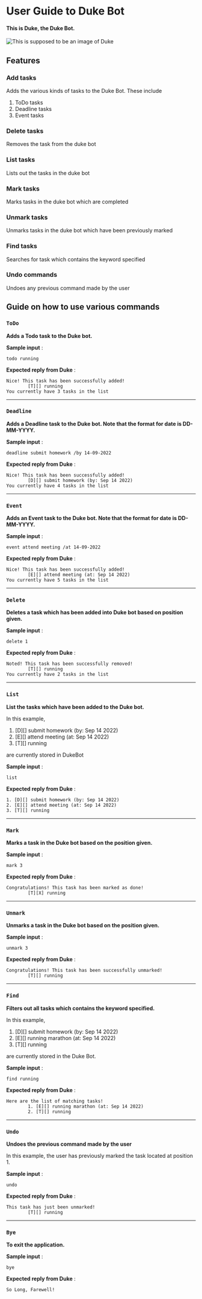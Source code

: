 # User Guide to Duke Bot

#### This is Duke, the Duke Bot. 

![This is supposed to be an image of Duke](./Ui.png)

## Features 

### Add tasks
Adds the various kinds of tasks to the Duke Bot. These include
1. ToDo tasks 
2. Deadline tasks 
3. Event tasks

### Delete tasks

Removes the task from the duke bot

### List tasks

Lists out the tasks in the duke bot

### Mark tasks

Marks tasks in the duke bot which are completed

### Unmark tasks

Unmarks tasks in the duke bot which have been previously marked

### Find tasks

Searches for task which contains the keyword specified

### Undo commands

Undoes any previous command made by the user 



## Guide on how to use various commands

### `ToDo` 

**Adds a Todo task to the Duke bot.**

**Sample input** : 

`todo running`

**Expected reply from Duke** :

```
Nice! This task has been successfully added!
        [T][] running
You currently have 3 tasks in the list
```

---
### `Deadline`

**Adds a Deadline task to the Duke bot. Note that the format for date is
DD-MM-YYYY.**


**Sample input** :

`deadline submit homework /by 14-09-2022`

**Expected reply from Duke** :

```
Nice! This task has been successfully added!
        [D][] submit homework (by: Sep 14 2022)
You currently have 4 tasks in the list
```

---

### `Event`

**Adds an Event task to the Duke bot. Note that the format for date is
DD-MM-YYYY.**


**Sample input** :

`event attend meeting /at 14-09-2022`

**Expected reply from Duke** :

```
Nice! This task has been successfully added!
        [E][] attend meeting (at: Sep 14 2022)
You currently have 5 tasks in the list
```
---

### `Delete`
**Deletes a task which has been added into Duke bot based on position given.**

**Sample input** :

`delete 1`

**Expected reply from Duke** :

```
Noted! This task has been successfully removed!
        [T][] running
You currently have 2 tasks in the list
```
---

### `List`
**List the tasks which have been added to the Duke bot.**

In this example,
1. [D][] submit homework (by: Sep 14 2022)
2. [E][] attend meeting (at: Sep 14 2022)
3. [T][] running

are currently stored in DukeBot

**Sample input** :

`list`

**Expected reply from Duke** :

```
1. [D][] submit homework (by: Sep 14 2022)
2. [E][] attend meeting (at: Sep 14 2022)
3. [T][] running
```
---

### `Mark`

**Marks a task in the Duke bot based on the position given.**


**Sample input** :

`mark 3`

**Expected reply from Duke** :

```
Congratulations! This task has been marked as done!
        [T][X] running
```
---

### `Unmark`

**Unmarks a task in the Duke bot based on the position given.**


**Sample input** :

`unmark 3`

**Expected reply from Duke** :

```
Congratulations! This task has been successfully unmarked!
        [T][] running
```
---

### `Find`

**Filters out all tasks which contains the keyword specified.**

In this example,
1. [D][] submit homework (by: Sep 14 2022)
2. [E][] running marathon (at: Sep 14 2022)
3. [T][] running 

are currently stored in the Duke Bot.

**Sample input** :

`find running`

**Expected reply from Duke** :

```
Here are the list of matching tasks!
        1. [E][] running marathon (at: Sep 14 2022)
        2. [T][] running 
```
---

### `Undo`

**Undoes the previous command made by the user**

In this example, the user has previously marked
the task located at position 1.

**Sample input** :

`undo`

**Expected reply from Duke** :

```
This task has just been unmarked!
        [T][] running
```
---

### `Bye`

**To exit the application.**

**Sample input** :

`bye`

**Expected reply from Duke** :

```
So Long, Farewell!
```
